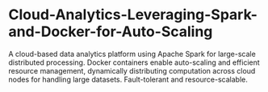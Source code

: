 # Cloud-Analytics-Leveraging-Spark-and-Docker-for-Auto-Scaling
A cloud-based data analytics platform using Apache Spark for large-scale distributed processing. Docker containers enable auto-scaling and efficient resource management, dynamically distributing computation across cloud nodes for handling large datasets. Fault-tolerant and resource-scalable.
